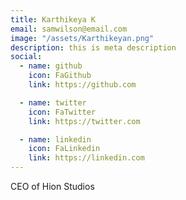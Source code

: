 ```yaml
---
title: Karthikeya K
email: samwilson@email.com
image: "/assets/Karthikeyan.png"
description: this is meta description
social:
  - name: github
    icon: FaGithub
    link: https://github.com

  - name: twitter
    icon: FaTwitter
    link: https://twitter.com

  - name: linkedin
    icon: FaLinkedin
    link: https://linkedin.com
---
```


CEO of Hion Studios
